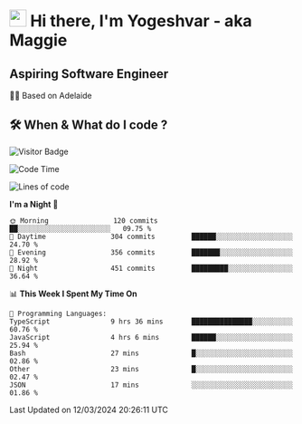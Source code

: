 <h1><img src="https://emojis.slackmojis.com/emojis/images/1531849430/4246/blob-sunglasses.gif?1531849430" width="30"/> Hi there, I'm Yogeshvar - aka Maggie</h1>

## Aspiring Software Engineer
🏂🏻  Based on Adelaide 

## 🛠 When & What do I code ?  

![Visitor Badge](https://visitor-badge.feriirawann.repl.co?username=yogeshvar&repo=yogeshvar&label=Visitors&style=plastic&color=%23457BFF&contentType=svg)

<!--START_SECTION:waka-->
![Code Time](http://img.shields.io/badge/Code%20Time-2%2C743%20hrs%2026%20mins-blue)

![Lines of code](https://img.shields.io/badge/From%20Hello%20World%20I%27ve%20Written-4.1%20million%20lines%20of%20code-blue)

**I'm a Night 🦉** 

```text
🌞 Morning                120 commits         ██░░░░░░░░░░░░░░░░░░░░░░░   09.75 % 
🌆 Daytime                304 commits         ██████░░░░░░░░░░░░░░░░░░░   24.70 % 
🌃 Evening                356 commits         ███████░░░░░░░░░░░░░░░░░░   28.92 % 
🌙 Night                  451 commits         █████████░░░░░░░░░░░░░░░░   36.64 % 
```


📊 **This Week I Spent My Time On** 

```text
💬 Programming Languages: 
TypeScript               9 hrs 36 mins       ███████████████░░░░░░░░░░   60.76 % 
JavaScript               4 hrs 6 mins        ██████░░░░░░░░░░░░░░░░░░░   25.94 % 
Bash                     27 mins             █░░░░░░░░░░░░░░░░░░░░░░░░   02.86 % 
Other                    23 mins             █░░░░░░░░░░░░░░░░░░░░░░░░   02.47 % 
JSON                     17 mins             ░░░░░░░░░░░░░░░░░░░░░░░░░   01.86 % 
```


 Last Updated on 12/03/2024 20:26:11 UTC
<!--END_SECTION:waka-->
